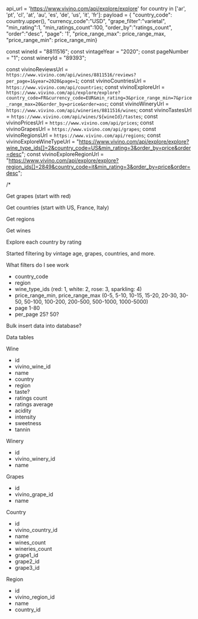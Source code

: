 api_url = 'https://www.vivino.com/api/explore/explore'
for country in ['ar', 'pt', 'cl', 'at', 'au', 'es', 'de', 'us', 'it', 'fr']:
payload = {
"country_code": country.upper(),
"currency_code":"USD",
"grape_filter":"varietal",
"min_rating":1,
"min_ratings_count":100,
"order_by":"ratings_count",
"order":"desc",
"page": '1',
"price_range_max": price_range_max,
"price_range_min": price_range_min}

const wineId = "8811516";
const vintageYear = "2020";
const pageNumber = "1";
const wineryId = "89393";

const vivinoReviewsUrl = `https://www.vivino.com/api/wines/8811516/reviews?per_page=1&year=2020&page=1`;
const vivinoCountriesUrl = `https://www.vivino.com/api/countries`;
const vivinoExploreUrl = `https://www.vivino.com/api/explore/explore?country_code=FR&currency_code=EUR&min_rating=3&price_range_min=7&price_range_max=20&order_by=price&order=asc`;
const vivinoWineryUrl = `https://www.vivino.com/api/wineries/8811516/wines`;
const vivinoTastesUrl = `https://www.vivino.com/api/wines/${wineId}/tastes`;
const vivinoPricesUrl = `https://www.vivino.com/api/prices`;
const vivinoGrapesUrl = `https://www.vivino.com/api/grapes`;
const vivinoRegionsUrl = `https://www.vivino.com/api/regions`;
const vivinoExploreWineTypeUrl =
"https://www.vivino.com/api/explore/explore?wine_type_ids[]=2&country_code=US&min_rating=3&order_by=price&order=desc";
const vivinoExploreRegionUrl =
"https://www.vivino.com/api/explore/explore?region_ids[]=2849&country_code=it&min_rating=3&order_by=price&order=desc";

/\*

Get grapes (start with red)

Get countries (start with US, France, Italy)

Get regions

Get wines

Explore each country by rating

Started filtering by vintage age, grapes, countries, and more.

What filters do I see work

-   country_code
-   region
-   wine_type_ids (red: 1, white: 2, rose: 3, sparkling: 4)
-   price_range_min, price_range_max (0-5, 5-10, 10-15, 15-20, 20-30, 30-50, 50-100, 100-200, 200-500, 500-1000, 1000-5000)
-   page 1-80
-   per_page 25? 50?

Bulk insert data into database?

Data tables

Wine

-   id
-   vivino_wine_id
-   name
-   country
-   region
-   taste?
-   ratings count
-   ratings average
-   acidity
-   intensity
-   sweetness
-   tannin

Winery

-   id
-   vivino_winery_id
-   name

Grapes

-   id
-   vivino_grape_id
-   name

Country

-   id
-   vivino_country_id
-   name
-   wines_count
-   wineries_count
-   grape1_id
-   grape2_id
-   grape3_id

Region

-   id
-   vivino_region_id
-   name
-   country_id
